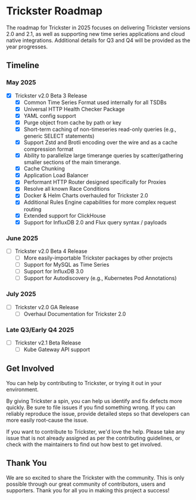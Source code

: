 # Trickster Roadmap

The roadmap for Trickster in 2025 focuses on delivering Trickster versions 2.0 and 2.1, as well as supporting new time series applications and cloud native integrations. Additional details for Q3 and Q4 will be provided as the year progresses.

## Timeline

### May 2025

- [x] Trickster v2.0 Beta 3 Release
  - [x] Common Time Series Format used internally for all TSDBs
  - [x] Universal HTTP Health Checker Package
  - [x] YAML config support
  - [x] Purge object from cache by path or key
  - [x] Short-term caching of non-timeseries read-only queries (e.g., generic SELECT statements)
  - [x] Support Zstd and Brotli encoding over the wire and as a cache compression format
  - [x] Ability to parallelize large timerange queries by scatter/gathering smaller sections of the main timerange.
  - [x] Cache Chunking
  - [x] Application Load Balancer
  - [x] Performant HTTP Router designed specifically for Proxies
  - [x] Resolve all known Race Conditions
  - [X] Docker & Helm Charts overhauled for Trickster 2.0
  - [X] Additional Rules Engine capabilities for more complex request routing
  - [x] Extended support for ClickHouse
  - [x] Support for InfluxDB 2.0 and Flux query syntax / payloads

### June 2025

- [ ] Trickster v2.0 Beta 4 Release
  - [ ] More easily-importable Trickster packages by other projects
  - [ ] Support for MySQL as Time Series
  - [ ] Support for InfluxDB 3.0
  - [ ] Support for Autodiscovery (e.g., Kubernetes Pod Annotations)

### July 2025

- [ ] Trickster v2.0 GA Release
  - [ ] Overhaul Documentation for Trickster 2.0

### Late Q3/Early Q4 2025

- [ ] Trickster v2.1 Beta Release
  - [ ] Kube Gateway API support

## Get Involved

You can help by contributing to Trickster, or trying it out in your environment.

By giving Trickster a spin, you can help us identify and fix defects more quickly. Be sure to file issues if you find something wrong. If you can reliably reproduce the issue, provide detailed steps so that developers can more easily root-cause the issue.

If you want to contribute to Trickster, we'd love the help. Please take any issue that is not already assigned as per the contributing guidelines, or check with the maintainers to find out how best to get involved.

## Thank You

We are so excited to share the Trickster with the community. This is only possible through our great community of contributors, users and supporters. Thank you for all you in making this project a success!
